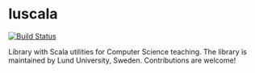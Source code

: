 # luscala

[![Build Status](https://travis-ci.org/lunduniversity/luscala.svg?branch=master)](https://travis-ci.org/lunduniversity/luscala)

Library with Scala utilities for Computer Science teaching. The library is maintained by Lund University, Sweden. Contributions are welcome!
